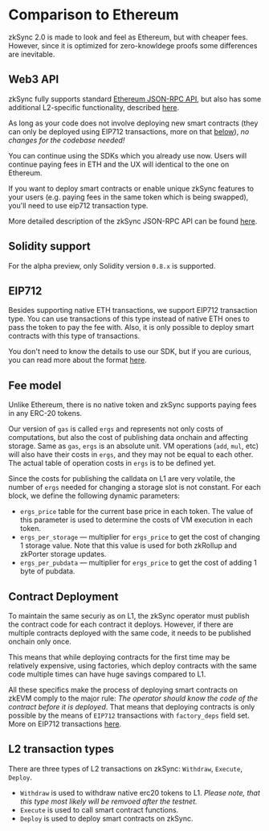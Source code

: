 # Comparison to Ethereum

zkSync 2.0 is made to look and feel as Ethereum, but with cheaper fees. However, since it is optimized for zero-knowldege proofs some differences are inevitable.

## Web3 API

zkSync fully supports standard [Ethereum JSON-RPC API](https://eth.wiki/json-rpc/API), but also has some additional L2-specific functionality, described [here](../api).

As long as your code does not involve deploying new smart contracts (they can only be deployed using EIP712 transactions, more on that [below](#eip712)), _no changes for the codebase needed!_

You can continue using the SDKs which you already use now. Users will continue paying fees in ETH and the UX will identical to the one on Ethereum.

If you want to deploy smart contracts or enable unique zkSync features to your users (e.g. paying fees in the same token which is being swapped), you'll need to use eip712 transaction type.

More detailed description of the zkSync JSON-RPC API can be found [here](../api/api.md).

## Solidity support

For the alpha preview, only Solidity version `0.8.x` is supported.

## EIP712

Besides supporting native ETH transactions, we support EIP712 transaction type. You can use transactions of this type instead of native ETH ones to pass the token to pay the fee with. Also, it is only possible to deploy smart contracts with this type of transactions.

You don't need to know the details to use our SDK, but if you are curious, you can read more about the format [here](../api/api.md#eip712).

## Fee model

Unlike Ethereum, there is no native token and zkSync supports paying fees in any ERC-20 tokens.

Our version of `gas` is called `ergs` and represents not only costs of computations, but also the cost of publishing data onchain and affecting storage. Same as `gas`, `ergs` is an absolute unit. VM operations (`add`, `mul`, etc) will also have their costs in `ergs`, and they may not be equal to each other. The actual table of operation costs in `ergs` is to be defined yet.

Since the costs for publishing the calldata on L1 are very volatile, the number of `ergs` needed for changing a storage slot is not constant. For each block, we define the following dynamic parameters:

- `ergs_price` table for the current base price in each token. The value of this parameter is used to determine the costs of VM execution in each token.
- `ergs_per_storage` — multiplier for `ergs_price` to get the cost of changing 1 storage value. Note that this value is used for both zkRollup and zkPorter storage updates.
- `ergs_per_pubdata` — multiplier for `ergs_price` to get the cost of adding 1 byte of pubdata.

## Contract Deployment

To maintain the same securiy as on L1, the zkSync operator must publish the contract code for each contract it deploys. However, if there are multiple contracts deployed with the same code, it needs to be published onchain only once.

This means that while deploying contracts for the first time may be relatively expensive, using factories, which deploy contracts with the same code multiple times can have huge savings compared to L1.

All these specifics make the process of deploying smart contracts on zkEVM comply to the major rule: _The operator should know the code of the contract before it is deployed_. That means that deploying contracts is only possible by the means of `EIP712` transactions with `factory_deps` field set. More on EIP712 transactions [here](../api/api.md#eip712).

## L2 transaction types

There are three types of L2 transactions on zkSync: `Withdraw`, `Execute`, `Deploy`.

- `Withdraw` is used to withdraw native erc20 tokens to L1. _Please note, that this type most likely will be remvoed after the testnet._
- `Execute` is used to call smart contract functions.
- `Deploy` is used to deploy smart contracts on zkSync.
